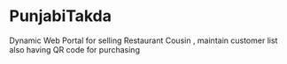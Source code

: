# PunjabiTakda
Dynamic Web Portal for selling Restaurant Cousin , maintain customer list also having QR code for purchasing

